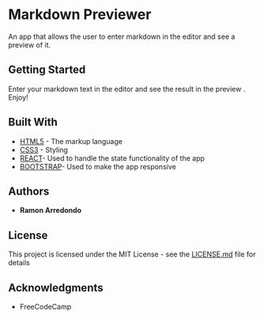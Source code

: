 # Markdown Previewer

An app that allows the user to enter markdown in the editor and see a preview of it.

## Getting Started

Enter your markdown text in the editor and see the result in the preview . Enjoy!

## Built With

* [HTML5](https://en.wikipedia.org/wiki/HTML5/) - The markup language
* [CSS3](https://developer.mozilla.org/en/docs/Web/CSS/CSS3) - Styling
* [REACT](https://reactjs.org/)- Used to handle the state functionality of the app
* [BOOTSTRAP](https://getbootstrap.com/)- Used to make the app responsive


## Authors

* **Ramon Arredondo**


## License

This project is licensed under the MIT License - see the [LICENSE.md](LICENSE.md) file for details

## Acknowledgments

* FreeCodeCamp